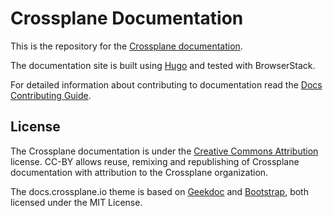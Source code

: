 # Crossplane Documentation

This is the repository for the [Crossplane
documentation](https://docs.crossplane.io).

The documentation site is built using [Hugo](https://gohugo.io/) and tested with
BrowserStack.

For detailed information about contributing to documentation read the [Docs
Contributing Guide](https://docs.crossplane.io/contribute/).

## License
The Crossplane documentation is under the [Creative Commons
Attribution](https://creativecommons.org/licenses/by/4.0/) license. CC-BY allows
reuse, remixing and republishing of Crossplane documentation with attribution to
the Crossplane organization.

The docs.crossplane.io theme is based on
[Geekdoc](https://github.com/thegeeklab/hugo-geekdoc) and
[Bootstrap](https://github.com/twbs/bootstrap), both licensed under the MIT
License.